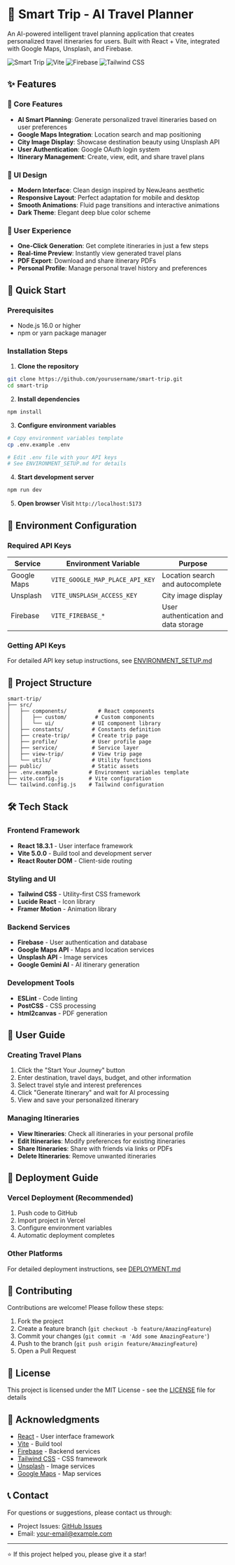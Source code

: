 # 🌟 Smart Trip - AI Travel Planner

An AI-powered intelligent travel planning application that creates personalized travel itineraries for users. Built with React + Vite, integrated with Google Maps, Unsplash, and Firebase.

![Smart Trip](https://img.shields.io/badge/React-18.3.1-blue)
![Vite](https://img.shields.io/badge/Vite-5.0.0-646CFF)
![Firebase](https://img.shields.io/badge/Firebase-10.14.1-FFCA28)
![Tailwind CSS](https://img.shields.io/badge/Tailwind_CSS-3.0.0-38B2AC)

## ✨ Features

### 🎯 Core Features
- **AI Smart Planning**: Generate personalized travel itineraries based on user preferences
- **Google Maps Integration**: Location search and map positioning
- **City Image Display**: Showcase destination beauty using Unsplash API
- **User Authentication**: Google OAuth login system
- **Itinerary Management**: Create, view, edit, and share travel plans

### 🎨 UI Design
- **Modern Interface**: Clean design inspired by NewJeans aesthetic
- **Responsive Layout**: Perfect adaptation for mobile and desktop
- **Smooth Animations**: Fluid page transitions and interactive animations
- **Dark Theme**: Elegant deep blue color scheme

### 📱 User Experience
- **One-Click Generation**: Get complete itineraries in just a few steps
- **Real-time Preview**: Instantly view generated travel plans
- **PDF Export**: Download and share itinerary PDFs
- **Personal Profile**: Manage personal travel history and preferences

## 🚀 Quick Start

### Prerequisites
- Node.js 16.0 or higher
- npm or yarn package manager

### Installation Steps

1. **Clone the repository**
```bash
git clone https://github.com/yourusername/smart-trip.git
cd smart-trip
```

2. **Install dependencies**
```bash
npm install
```

3. **Configure environment variables**
```bash
# Copy environment variables template
cp .env.example .env

# Edit .env file with your API keys
# See ENVIRONMENT_SETUP.md for details
```

4. **Start development server**
```bash
npm run dev
```

5. **Open browser**
Visit `http://localhost:5173`

## 🔧 Environment Configuration

### Required API Keys

| Service | Environment Variable | Purpose |
|---------|---------------------|---------|
| Google Maps | `VITE_GOOGLE_MAP_PLACE_API_KEY` | Location search and autocomplete |
| Unsplash | `VITE_UNSPLASH_ACCESS_KEY` | City image display |
| Firebase | `VITE_FIREBASE_*` | User authentication and data storage |

### Getting API Keys

For detailed API key setup instructions, see [ENVIRONMENT_SETUP.md](./ENVIRONMENT_SETUP.md)

## 📁 Project Structure

```
smart-trip/
├── src/
│   ├── components/          # React components
│   │   ├── custom/         # Custom components
│   │   └── ui/            # UI component library
│   ├── constants/         # Constants definition
│   ├── create-trip/       # Create trip page
│   ├── profile/           # User profile page
│   ├── service/           # Service layer
│   ├── view-trip/         # View trip page
│   └── utils/             # Utility functions
├── public/                # Static assets
├── .env.example          # Environment variables template
├── vite.config.js        # Vite configuration
└── tailwind.config.js    # Tailwind configuration
```

## 🛠️ Tech Stack

### Frontend Framework
- **React 18.3.1** - User interface framework
- **Vite 5.0.0** - Build tool and development server
- **React Router DOM** - Client-side routing

### Styling and UI
- **Tailwind CSS** - Utility-first CSS framework
- **Lucide React** - Icon library
- **Framer Motion** - Animation library

### Backend Services
- **Firebase** - User authentication and database
- **Google Maps API** - Maps and location services
- **Unsplash API** - Image services
- **Google Gemini AI** - AI itinerary generation

### Development Tools
- **ESLint** - Code linting
- **PostCSS** - CSS processing
- **html2canvas** - PDF generation

## 📖 User Guide

### Creating Travel Plans
1. Click the "Start Your Journey" button
2. Enter destination, travel days, budget, and other information
3. Select travel style and interest preferences
4. Click "Generate Itinerary" and wait for AI processing
5. View and save your personalized itinerary

### Managing Itineraries
- **View Itineraries**: Check all itineraries in your personal profile
- **Edit Itineraries**: Modify preferences for existing itineraries
- **Share Itineraries**: Share with friends via links or PDFs
- **Delete Itineraries**: Remove unwanted itineraries

## 🚀 Deployment Guide

### Vercel Deployment (Recommended)
1. Push code to GitHub
2. Import project in Vercel
3. Configure environment variables
4. Automatic deployment completes

### Other Platforms
For detailed deployment instructions, see [DEPLOYMENT.md](./DEPLOYMENT.md)

## 🤝 Contributing

Contributions are welcome! Please follow these steps:

1. Fork the project
2. Create a feature branch (`git checkout -b feature/AmazingFeature`)
3. Commit your changes (`git commit -m 'Add some AmazingFeature'`)
4. Push to the branch (`git push origin feature/AmazingFeature`)
5. Open a Pull Request

## 📄 License

This project is licensed under the MIT License - see the [LICENSE](LICENSE) file for details

## 🙏 Acknowledgments

- [React](https://reactjs.org/) - User interface framework
- [Vite](https://vitejs.dev/) - Build tool
- [Firebase](https://firebase.google.com/) - Backend services
- [Tailwind CSS](https://tailwindcss.com/) - CSS framework
- [Unsplash](https://unsplash.com/) - Image services
- [Google Maps](https://developers.google.com/maps) - Map services

## 📞 Contact

For questions or suggestions, please contact us through:

- Project Issues: [GitHub Issues](https://github.com/yourusername/smart-trip/issues)
- Email: your-email@example.com

---

⭐ If this project helped you, please give it a star!